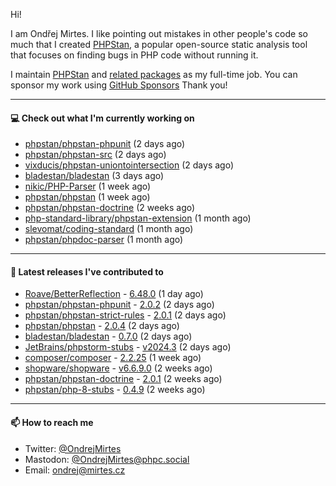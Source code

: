 Hi!

I am Ondřej Mirtes. I like pointing out mistakes in other people's code so much that I created [PHPStan](https://phpstan.org/), a popular open-source static analysis tool that focuses on finding bugs in PHP code without running it.

I maintain [PHPStan](https://github.com/phpstan/phpstan) and [related packages](https://github.com/phpstan/) as my full-time job. You can sponsor my work using [GitHub Sponsors](https://github.com/sponsors/ondrejmirtes) Thank you!

---

#### 💻 Check out what I'm currently working on

- [phpstan/phpstan-phpunit](https://github.com/phpstan/phpstan-phpunit) (2 days ago)
- [phpstan/phpstan-src](https://github.com/phpstan/phpstan-src) (2 days ago)
- [vixducis/phpstan-uniontointersection](https://github.com/vixducis/phpstan-uniontointersection) (2 days ago)
- [bladestan/bladestan](https://github.com/bladestan/bladestan) (3 days ago)
- [nikic/PHP-Parser](https://github.com/nikic/PHP-Parser) (1 week ago)
- [phpstan/phpstan](https://github.com/phpstan/phpstan) (1 week ago)
- [phpstan/phpstan-doctrine](https://github.com/phpstan/phpstan-doctrine) (2 weeks ago)
- [php-standard-library/phpstan-extension](https://github.com/php-standard-library/phpstan-extension) (1 month ago)
- [slevomat/coding-standard](https://github.com/slevomat/coding-standard) (1 month ago)
- [phpstan/phpdoc-parser](https://github.com/phpstan/phpdoc-parser) (1 month ago)

---

#### 🔭 Latest releases I've contributed to

- [Roave/BetterReflection](https://github.com/Roave/BetterReflection) - [6.48.0](https://github.com/Roave/BetterReflection/releases/tag/6.48.0) (1 day ago)
- [phpstan/phpstan-phpunit](https://github.com/phpstan/phpstan-phpunit) - [2.0.2](https://github.com/phpstan/phpstan-phpunit/releases/tag/2.0.2) (2 days ago)
- [phpstan/phpstan-strict-rules](https://github.com/phpstan/phpstan-strict-rules) - [2.0.1](https://github.com/phpstan/phpstan-strict-rules/releases/tag/2.0.1) (2 days ago)
- [phpstan/phpstan](https://github.com/phpstan/phpstan) - [2.0.4](https://github.com/phpstan/phpstan/releases/tag/2.0.4) (2 days ago)
- [bladestan/bladestan](https://github.com/bladestan/bladestan) - [0.7.0](https://github.com/bladestan/bladestan/releases/tag/0.7.0) (2 days ago)
- [JetBrains/phpstorm-stubs](https://github.com/JetBrains/phpstorm-stubs) - [v2024.3](https://github.com/JetBrains/phpstorm-stubs/releases/tag/v2024.3) (2 days ago)
- [composer/composer](https://github.com/composer/composer) - [2.2.25](https://github.com/composer/composer/releases/tag/2.2.25) (1 week ago)
- [shopware/shopware](https://github.com/shopware/shopware) - [v6.6.9.0](https://github.com/shopware/shopware/releases/tag/v6.6.9.0) (2 weeks ago)
- [phpstan/phpstan-doctrine](https://github.com/phpstan/phpstan-doctrine) - [2.0.1](https://github.com/phpstan/phpstan-doctrine/releases/tag/2.0.1) (2 weeks ago)
- [phpstan/php-8-stubs](https://github.com/phpstan/php-8-stubs) - [0.4.9](https://github.com/phpstan/php-8-stubs/releases/tag/0.4.9) (2 weeks ago)

---

#### 📫 How to reach me

- Twitter: [@OndrejMirtes](https://twitter.com/ondrejmirtes)
- Mastodon: [@OndrejMirtes@phpc.social](https://phpc.social/@OndrejMirtes)
- Email: [ondrej@mirtes.cz](mailto:ondrej@mirtes.cz)
